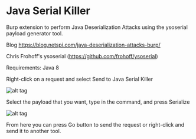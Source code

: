 Java Serial Killer
=========

Burp extension to perform Java Deserialization Attacks using the ysoserial payload generator tool.

Blog https://blog.netspi.com/java-deserialization-attacks-burp/

Chris Frohoff's ysoserial (https://github.com/frohoff/ysoserial)

Requirements: Java 8 

Right-click on a request and select Send to Java Serial Killer

![alt tag](https://blog.netspi.com/wp-content/uploads/2016/03/img_56d5dddfa31e3.png)

Select the payload that you want, type in the command, and press Serialize

![alt tag](https://blog.netspi.com/wp-content/uploads/2016/03/img_56d5de37cf801.png)

From here you can press Go button to send the request or right-click and send it to another tool.
